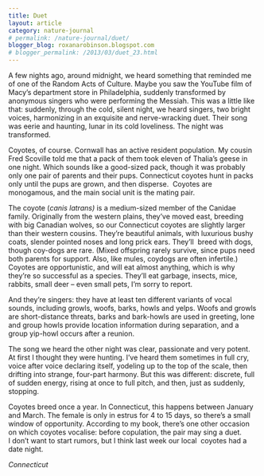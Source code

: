 ```yaml
---
title: Duet
layout: article
category: nature-journal
# permalink: /nature-journal/duet/
blogger_blog: roxanarobinson.blogspot.com
# blogger_permalink: /2013/03/duet_23.html
---
```

A few nights ago, around midnight, we heard something that reminded me of one of the Random Acts of Culture. Maybe you saw the YouTube film of Macy’s department store in Philadelphia, suddenly transformed by anonymous singers who were performing the Messiah. This was a little like that: suddenly, through the cold, silent night, we heard singers, two bright voices, harmonizing in an exquisite and nerve-wracking duet. Their song was eerie and haunting, lunar in its cold loveliness. The night was transformed.

Coyotes, of course. Cornwall has an active resident population. My cousin Fred Scoville told me that a pack of them took eleven of Thalia’s geese in one night. Which sounds like a good-sized pack, though it was probably only one pair of parents and their pups. Connecticut coyotes hunt in packs only until the pups are grown, and then disperse.  Coyotes are monogamous, and the main social unit is the mating pair.

The coyote (*canis latrans)* is a medium-sized member of the Canidae family. Originally from the western plains, they’ve moved east, breeding with big Canadian wolves, so our Connecticut coyotes are slightly larger than their western cousins. They’re beautiful animals, with luxurious bushy coats, slender pointed noses and long prick ears. They’ll  breed with dogs, though coy-dogs are rare. (Mixed offspring rarely survive, since pups need both parents for support. Also, like mules, coydogs are often infertile.) Coyotes are opportunistic, and will eat almost anything, which is why they’re so successful as a species. They’ll eat garbage, insects, mice, rabbits, small deer &#8211; even small pets, I’m sorry to report.

And they’re singers: they have at least ten different variants of vocal sounds, including growls, woofs, barks, howls and yelps. Woofs and growls are short-distance threats, barks and bark-howls are used in greeting, lone and group howls provide location information during separation, and a group yip-howl occurs after a reunion.

The song we heard the other night was clear, passionate and very potent. At first I thought they were hunting. I’ve heard them sometimes in full cry, voice after voice declaring itself, yodeling up to the top of the scale, then drifting into strange, four-part harmony. But this was different: discrete, full of sudden energy, rising at once to full pitch, and then, just as suddenly, stopping.

Coyotes breed once a year. In Connecticut, this happens between January and March. The female is only in estrus for 4 to 15 days, so there’s a small window of opportunity. According to my book, there’s one other occasion on which coyotes vocalise: before copulation, the pair may sing a duet.  
I don’t want to start rumors, but I think last week our local  coyotes had a date night.

<!-- *February 2012, -->
*Connecticut*